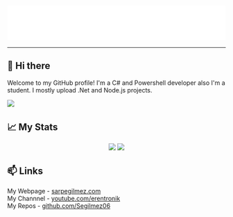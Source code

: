 ![Title](./title.png)

***

## 👋 Hi there
Welcome to my GitHub profile! I'm a C# and Powershell developer also I'm a student. I mostly upload .Net and Node.js projects.

[![](https://komarev.com/ghpvc/?username=segilmez06&label=visitors)](https://www.sarpegilmez.com)
    
## 📈 My Stats
<p align="center">
    <img src="https://github-readme-stats.vercel.app/api/top-langs/?username=Segilmez06&show_icons=true&theme=tokyonight"></a>
    <img src="https://github-readme-stats.vercel.app/api?username=Segilmez06&show_icons=true&theme=tokyonight"></a>
</p>
    
## 📫 Links
My Webpage - <a href="https://www.sarpegilmez.com">sarpegilmez.com</a>    
My Channnel - <a href="https://www.youtube.com/channel/UCnl93Fv9NwufJhTPPe82lig">youtube.com/erentronik</a>   
My Repos - <a href="https://github.com/Segilmez06?tab=repositories">github.com/Segilmez06</a>   

<!--
**Segilmez06/Segilmez06** is a ✨ _special_ ✨ repository because its `README.md` (this file) appears on your GitHub profile.

Here are some ideas to get you started:

- 🔭 I’m currently working on ...
- 🌱 I’m currently learning ...
- 👯 I’m looking to collaborate on ...
- 🤔 I’m looking for help with ...
- 💬 Ask me about ...
- 📫 How to reach me: ...
- 😄 Pronouns: ...
- ⚡ Fun fact: ...
-->
